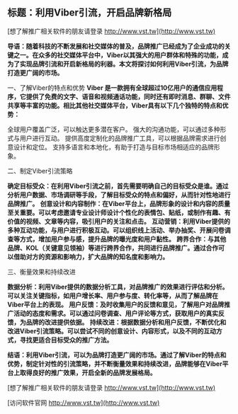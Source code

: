 ## **标题：利用Viber引流，开启品牌新格局**

[想了解推广相关软件的朋友请登录 http://www.vst.tw](http://www.vst.tw)

**导语：随着科技的不断发展和社交媒体的普及，品牌推广已经成为了企业成功的关键之一。在众多的社交媒体平台中，Viber以其强大的用户群体和特殊的功能，成为了实现品牌引流和开启新格局的利器。本文将探讨如何利用Viber引流，为品牌打造更广阔的市场。**

一、了解Viber的特点和优势
**Viber 是一款拥有全球超过10亿用户的通信应用程序，它提供了免费的文字、语音和视频通话功能，同时还有即时消息、群聊、文件共享等丰富的功能。相比其他社交媒体平台，Viber具有以下几个独特的特点和优势：**

全球用户覆盖广泛，可以触达更多潜在客户。
强大的沟通功能，可以通过多种形式与用户进行互动。
提供高度定制化的品牌推广工具，可以根据品牌需求进行创意设计和定位。
支持多语言和本地化，有助于打造与目标市场相适应的品牌形象。

二、制定Viber引流策略

**确定目标受众：在利用Viber引流之前，首先需要明确自己的目标受众是谁。通过分析用户数据、市场调研等手段，了解目标受众的特点和偏好，从而针对性地进行品牌推广。**
**创意设计和内容制作：在Viber平台上，品牌形象的设计和内容的质量至关重要。可以考虑邀请专业设计师设计个性化的表情包、贴纸，或制作有趣、有价值的视频、文章等内容，吸引用户的关注和点击。**
**互动营销：利用Viber提供的多种互动功能，与用户进行积极互动。可以组织线上活动、举办抽奖、开展问卷调查等方式，增加用户参与感，提升品牌的曝光度和用户黏性。**
**跨界合作：与其他品牌、KOL（关键意见领袖）等进行跨界合作，共同进行品牌推广。通过合作可以借助对方的资源和影响力，扩大品牌的知名度和影响力。**

三、衡量效果和持续改进

**数据分析：利用Viber提供的数据分析工具，对品牌推广的效果进行评估和分析。可以关注关键指标，如用户增长率、用户参与度、转化率等，从而了解品牌在Viber平台上的表现。**
**用户反馈：及时收集用户的反馈和意见，了解用户对品牌推广活动的态度和需求。可以通过问卷调查、用户评论等方式，获取用户的真实反馈，为品牌的改进提供依据。**
**持续改进：根据数据分析和用户反馈，不断优化和改进Viber引流策略。可以尝试不同的创意设计、内容形式，以及不同的互动方式，寻找更适合目标受众的推广方法。**

**结语：利用Viber引流，可以为品牌打造更广阔的市场。通过了解Viber的特点和优势，制定针对性的引流策略，并不断衡量效果和持续改进，品牌能够在Viber平台上取得良好的推广效果，开启全新的品牌发展格局。**

[想了解推广相关软件的朋友请登录 http://www.vst.tw](http://www.vst.tw)


[访问软件官网 http://www.vst.tw](http://www.vst.tw)

